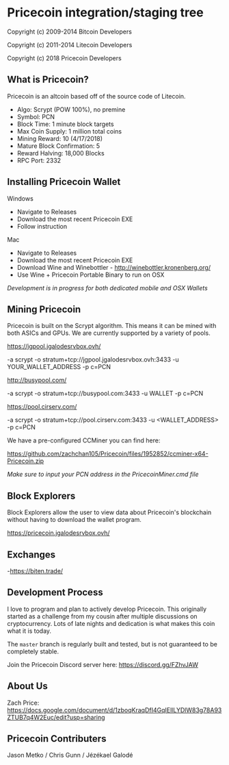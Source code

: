 Pricecoin integration/staging tree
================================

Copyright (c) 2009-2014 Bitcoin Developers

Copyright (c) 2011-2014 Litecoin Developers

Copyright (c) 2018 Pricecoin Developers

What is Pricecoin?
----------------

Pricecoin is an altcoin based off of the source code of Litecoin.

- Algo: Scrypt (POW 100%), no premine
- Symbol: PCN
- Block Time: 1 minute block targets
- Max Coin Supply: 1 million total coins
- Mining Reward: 10 (4/17/2018)
- Mature Block Confirmation: 5
- Reward Halving: 18,000 Blocks
- RPC Port: 2332

Installing Pricecoin Wallet
-------------------

Windows
 - Navigate to Releases
 - Download the most recent Pricecoin EXE
 - Follow instruction

Mac
 - Navigate to Releases
 - Download the most recent Pricecoin EXE
 - Download Wine and Winebottler - http://winebottler.kronenberg.org/
 - Use Wine + Pricecoin Portable Binary to run on OSX
 
 *Development is in progress for both dedicated mobile and OSX Wallets*
 
 
Mining Pricecoin
-------------------

Pricecoin is built on the Scrypt algorithm. This means it can be mined with both
ASICs and GPUs. We are currently supported by a variety of pools. 




https://jgpool.jgalodesrvbox.ovh/ 


-a scrypt -o stratum+tcp://jgpool.jgalodesrvbox.ovh:3433 -u YOUR_WALLET_ADDRESS -p c=PCN



http://busypool.com/


-a scrypt -o stratum+tcp://busypool.com:3433 -u WALLET -p c=PCN



https://pool.cirserv.com/


-a scrypt -o stratum+tcp://pool.cirserv.com:3433 -u <WALLET_ADDRESS> -p c=PCN



We have a pre-configured CCMiner you can find here: 

https://github.com/zachchan105/Pricecoin/files/1952852/ccminer-x64-Pricecoin.zip

*Make sure to input your PCN address in the PricecoinMiner.cmd file*

Block Explorers
-------------------

Block Explorers allow the user to view data about Pricecoin's blockchain without having to download
the wallet program.
 
 https://pricecoin.jgalodesrvbox.ovh/
 
Exchanges
-------------------
 
 -https://biten.trade/
 
 
Development Process
-------------------

I love to program and plan to actively develop Pricecoin. This originally 
started as a challenge from my cousin after multiple discussions on cryptocurrency. Lots of late nights
and dedication is what makes this coin what it is today. 

The `master` branch is regularly built and tested, but is not guaranteed to be
completely stable. 

Join the Pricecoin Discord server here: https://discord.gg/FZhvJAW

About Us
-------------------

Zach Price:
https://docs.google.com/document/d/1zboqKraqDfI4GqIEllLYDlW83g78A93ZTUB7q4W2Euc/edit?usp=sharing

Pricecoin Contributers 
-------------------

Jason Metko / Chris Gunn / Jézékael Galodé
